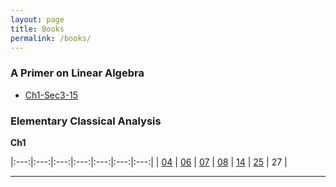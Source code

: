 ```yaml
---
layout: page
title: Books
permalink: /books/
---
```


### A Primer on Linear Algebra

+ [Ch1-Sec3-15][APoLA-01-03-15]

### Elementary Classical Analysis

**Ch1**

|:---:|:---:|:---:|:---:|:---:|:---:|:---:|
| [04][ECA-01-04] | [06][ECA-01-06] | [07][ECA-01-07] | [08][ECA-01-08] | [14][ECA-01-14] | [25][ECA-01-25] | 27 |

---
[APoLA-01-03-15]: /2018/08/19/linear_algebra-1.3.15.html
[ECA-01-04]: /2018/08/19/analysis-1.04.html
[ECA-01-06]: /2018/08/27/analysis-1.06.html
[ECA-01-07]: /2018/08/28/analysis-1.07.html
[ECA-01-08]: /2018/08/28/analysis-1.08.html
[ECA-01-14]: /2018/08/29/analysis-1.14.html
[ECA-01-25]: /2018/08/28/analysis-1.25.html